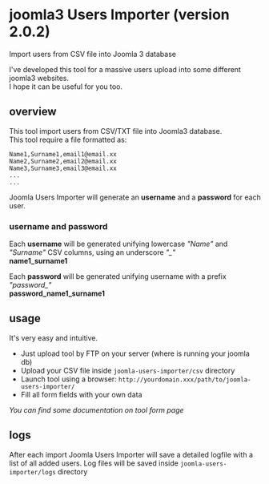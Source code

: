 # joomla3 Users Importer (version 2.0.2)
Import users from CSV file into Joomla 3 database

I've developed this tool for a massive users upload into some different joomla3 websites.<br>
I hope it can be useful for you too.<br>

## overview
This tool import users from CSV/TXT file into Joomla3 database.<br>
This tool require a file formatted as:
```
Name1,Surname1,email1@email.xx
Name2,Surname2,email2@email.xx
Name3,Surname3,email3@email.xx
...
...
```
Joomla Users Importer will generate an **username** and a **password** for each user.

### username and password
Each **username** will be generated unifying lowercase *"Name"* and *"Surname"* CSV columns, using an underscore *"_"*<br>
**name1_surname1**

Each **password** will be generated unifying username with a prefix *"password_"*<br>
**password_name1_surname1**

## usage

It's very easy and intuitive. 

* Just upload tool by FTP on your server (where is running your joomla db)
* Upload your CSV file inside `joomla-users-importer/csv` directory
* Launch tool using a browser: `http://yourdomain.xxx/path/to/joomla-users-importer/`
* Fill all form fields with your own data

*You can find some documentation on tool form page*

## logs
After each import Joomla Users Importer will save a detailed logfile with a list of all added users. Log files will be saved inside `joomla-users-importer/logs` directory
